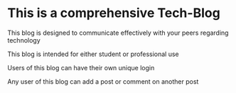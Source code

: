 # This is a comprehensive Tech-Blog

This blog is designed to communicate effectively with your peers regarding technology

This blog is intended for either student or professional use

Users of this blog can have their own unique login

Any user of this blog can add a post or comment on another post 